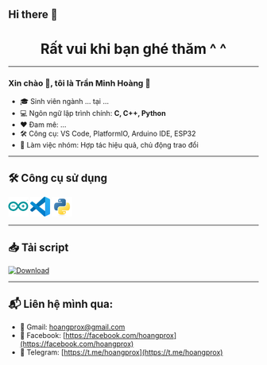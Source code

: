 ## Hi there 👋
<h1 align="center">Rất vui khi bạn ghé thăm ^ ^</h1>

---

### Xin chào 👋, tôi là **Trần Minh Hoàng** 👋

- 🎓 Sinh viên ngành ... tại ...
- 💻 Ngôn ngữ lập trình chính: **C, C++, Python**
- ❤️ Đam mê: ...
- 🛠 Công cụ: VS Code, PlatformIO, Arduino IDE, ESP32
- 🤝 Làm việc nhóm: Hợp tác hiệu quả, chủ động trao đổi

---

## 🛠 Công cụ sử dụng
<p align="left">
  <img src="https://raw.githubusercontent.com/devicons/devicon/master/icons/arduino/arduino-original.svg" alt="Arduino" width="40" height="40"/>
  <img src="https://raw.githubusercontent.com/devicons/devicon/master/icons/vscode/vscode-original.svg" alt="VSCode" width="40" height="40"/>
  <img src="https://raw.githubusercontent.com/devicons/devicon/master/icons/python/python-original.svg" alt="Python" width="40" height="40"/>
</p>

---

## 📥 Tải script
[![Download](https://img.shields.io/badge/Download-Set_DNS.bat-blue?style=for-the-badge&logo=windows)](https://github.com/hoangprox/Set_DNS/releases/download/v1.0/Set_DNS.bat)

---

## 📬 Liên hệ mình qua:
- 📧 Gmail: [hoangprox@gmail.com](mailto:hoangprox@gmail.com)
- 💬 Facebook: [https://facebook.com/hoangprox](https://facebook.com/hoangprox)
- 📱 Telegram: [https://t.me/hoangprox](https://t.me/hoangprox)
